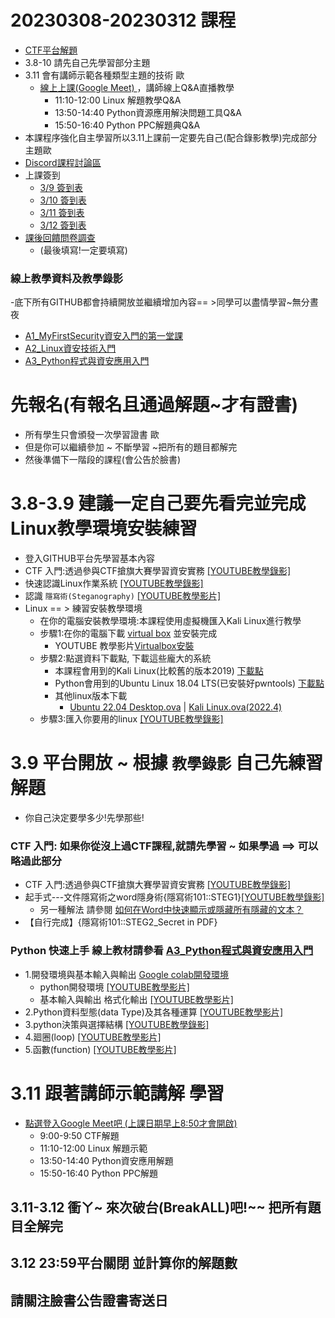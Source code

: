 #  20230308-20230312 課程
- [CTF平台解題](https://120.114.62.212/)
- 3.8-10 請先自己先學習部分主題
- 3.11 會有講師示範各種類型主題的技術 歐
  - [線上上課(Google Meet) ](https://meet.google.com/qiw-uwhq-ebn)，講師線上Q&A直播教學
    - 11:10-12:00 Linux 解題教學Q&A
    - 13:50-14:40 Python資源應用解決問題工具Q&A
    - 15:50-16:40 Python PPC解題典Q&A
- 本課程序強化自主學習所以3.11上課前一定要先自己(配合錄影教學)完成部分主題歐
- [ Discord課程討論區](https://discord.gg/sbDvYZnj)
- 上課簽到
  - [ 3/9 簽到表](https://forms.gle/LssVjzv5Xx2M9bsX7)
  - [ 3/10 簽到表](https://forms.gle/txTa2azDncarirvc7)
  - [ 3/11 簽到表](https://forms.gle/rVHF88TVvd43fA6G7)
  - [ 3/12 簽到表](https://forms.gle/wcafLfGqiH4PgQNA7)
- [課後回饋問卷調查](https://forms.gle/c1rtNLqFtbExGqrU9)
  - (最後填寫!一定要填寫)

### 線上教學資料及教學錄影
-底下所有GITHUB都會持續開放並繼續增加內容== >同學可以盡情學習~無分晝夜
  - [A1_MyFirstSecurity資安入門的第一堂課](https://github.com/MyFirstSecurity2020/20230301)
  - [A2_Linux資安技術入門](https://github.com/MyFirstSecurity2020/20230302)
  - [A3_Python程式與資安應用入門](https://github.com/MyFirstSecurity2020/SF2023A3)

# 先報名(有報名且通過解題~才有證書)
- 所有學生只會頒發一次學習證書 歐
- 但是你可以繼續參加 ~ 不斷學習 ~把所有的題目都解完
- 然後準備下一階段的課程(會公告於臉書)
# 3.8-3.9 建議一定自己要先看完並完成Linux教學環境安裝練習
-  登入GITHUB平台先學習基本內容
- CTF 入門:透過參與CTF搶旗大賽學習資安實務  [[YOUTUBE教學錄影]](https://youtu.be/Bcxyx3lJG8w)
- 快速認識Linux作業系統 [[YOUTUBE教學錄影]](https://youtu.be/0T4o81Vghio)
- 認識 `隱寫術(Steganography)` [[YOUTUBE教學影片]](https://youtu.be/EJk3l64WPsQ)
- Linux == > 練習安裝教學環境
  - 在你的電腦安裝教學環境:本課程使用虛擬機匯入Kali Linux進行教學
  - 步驟1:在你的電腦下載 [virtual box](https://www.virtualbox.org/wiki/Downloads) 並安裝完成 
    - YOUTUBE 教學影片[Virtualbox安裝](https://youtu.be/FC0CX71aGnc)
  - 步驟2:點選資料下載點, 下載這些龐大的系統
    - 本課程會用到的Kali Linux(比較舊的版本2019) [下載點](https://drive.google.com/file/d/1m620Z7KAOSUOLdFH92FYLE2NINb-vJsn/view?usp=sharing)
    - Python會用到的Ubuntu Linux 18.04 LTS(已安裝好pwntools)  [下載點](https://drive.google.com/file/d/1aP-qCFP6jKsGYXtKy9ahwZleQSENEi7C/view?usp=sharing)
    - 其他linux版本下載
      - [Ubuntu 22.04 Desktop.ova](https://drive.google.com/file/d/1H8PJ80jzbmQ3P7cGMGdpBofMjqYa3yMp/view?usp=sharing)  | [Kali Linux.ova(2022.4)](https://drive.google.com/file/d/1k6_UUZeb3bzGv4kema0EO95jzQWzLv2E/view?usp=sharing)
  - 步驟3:匯入你要用的linux  [[YOUTUBE教學錄影]](https://youtu.be/GTpQR7fZcwE)

# 3.9 平台開放 ~ 根據 `教學錄影` 自己先練習解題
- 你自己決定要學多少!先學那些!

### CTF 入門: 如果你從沒上過CTF課程,就請先學習 ~ 如果學過 ==> 可以略過此部分
- CTF 入門:透過參與CTF搶旗大賽學習資安實務  [[YOUTUBE教學錄影]](https://youtu.be/Bcxyx3lJG8w)
- 起手式---文件隱寫術之word隱身術{隱寫術101::STEG1}[[YOUTUBE教學錄影]](https://youtu.be/aeXnuZi3XOk)
  - 另一種解法 請參閱 [如何在Word中快速顯示或隱藏所有隱藏的文本？](https://zh-tw.extendoffice.com/documents/word/906-word-show-hide-hidden-text.html) 
- 【自行完成】{隱寫術101::STEG2_Secret in PDF}

### Python 快速上手  線上教材請參看 [A3_Python程式與資安應用入門](https://github.com/MyFirstSecurity2020/SF2023A3)
- 1.開發環境與基本輸入與輸出 [Google colab開發環境](https://colab.research.google.com/)
  - python開發環境 [[YOUTUBE教學影片]](https://youtu.be/9Doo0hgbpow)
  - 基本輸入與輸出 格式化輸出   [[YOUTUBE教學影片]](https://www.youtube.com/watch?v=3Uy-hgPru8Y)
- 2.Python資料型態(data Type)及其各種運算   [[YOUTUBE教學影片]](https://youtu.be/zCfVPuJWRg8) 
- 3.python決策與選擇結構  [[YOUTUBE教學錄影]](https://youtu.be/qUljGgQj2Tk)
- 4.廻圈(loop)  [[YOUTUBE教學影片]](https://youtu.be/12I7eNHQpgY) 
- 5.函數(function)  [[YOUTUBE教學影片]](https://youtu.be/tRtsxZ73LVk) 

# 3.11 跟著講師示範講解 學習 
- [點選登入Google Meet吧 (上課日期早上8:50才會開啟)]()
  - 9:00-9:50 CTF解題
  - 11:10-12:00 Linux 解題示範
  - 13:50-14:40 Python資安應用解題
  - 15:50-16:40 Python PPC解題

## 3.11-3.12 衝ㄚ~ 來次破台(BreakALL)吧!~~  把所有題目全解完

## 3.12 23:59平台關閉 並計算你的解題數

## 請關注臉書公告證書寄送日


